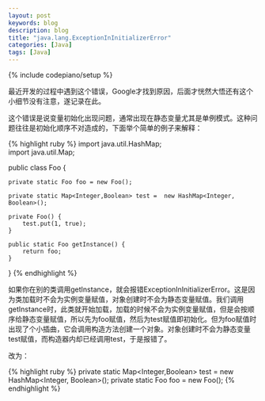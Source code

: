 ```yaml
---
layout: post
keywords: blog
description: blog
title: "java.lang.ExceptionInInitializerError"
categories: [Java]
tags: [Java]
---
```

{% include codepiano/setup %}

最近开发的过程中遇到这个错误，Google才找到原因，后面才恍然大悟还有这个小细节没有注意，遂记录在此。

这个错误是说变量初始化出现问题，通常出现在静态变量尤其是单例模式。这种问题往往是初始化顺序不对造成的，下面举个简单的例子来解释：

{% highlight ruby %}
import java.util.HashMap;  
import java.util.Map;  
  
public class Foo {  
  
    private static Foo foo = new Foo();
      
    private static Map<Integer,Boolean> test =  new HashMap<Integer, Boolean>();
      
    private Foo() {
        test.put(1, true);  
    }
      
    public static Foo getInstance() {
        return foo;
    }
}
{% endhighlight %}

如果你在别的类调用getInstance，就会报错ExceptionInInitializerError。这是因为类加载时不会为实例变量赋值，对象创建时不会为静态变量赋值。我们调用getInstance时，此类就开始加载，加载的时候不会为实例变量赋值，但是会按顺序给静态变量赋值，所以先为foo赋值，然后为test赋值即初始化。但为foo赋值时出现了个小插曲，它会调用构造方法创建一个对象。对象创建时不会为静态变量test赋值，而构造器内却已经调用test，于是报错了。

改为：

{% highlight ruby %}
private static Map<Integer,Boolean> test = new HashMap<Integer, Boolean>();
private static Foo foo = new Foo();
{% endhighlight %}
